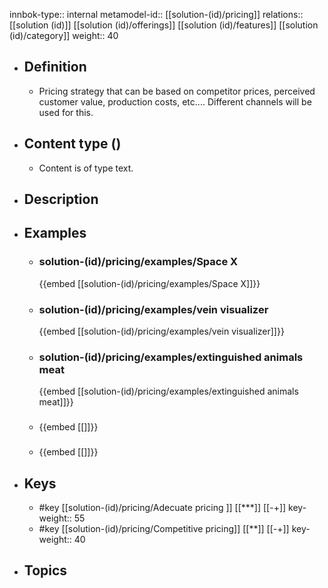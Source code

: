 innbok-type:: internal
metamodel-id:: [[solution-(id)/pricing]]
relations:: [[solution (id)]] [[solution (id)/offerings]] [[solution (id)/features]] [[solution (id)/category]]
weight:: 40

- ## Definition
  - Pricing strategy that can be based on competitor prices, perceived customer value, production costs, etc.... Different channels will be used for this.
- ## Content type ()
  - Content is of type text.
  
- ## Description
- ## Examples
  - ### solution-(id)/pricing/examples/Space X
    {{embed [[solution-(id)/pricing/examples/Space X]]}}
  - ### solution-(id)/pricing/examples/vein visualizer
    {{embed [[solution-(id)/pricing/examples/vein visualizer]]}}
  - ### solution-(id)/pricing/examples/extinguished animals meat
    {{embed [[solution-(id)/pricing/examples/extinguished animals meat]]}}
  - ### 
    {{embed [[]]}}
  - ### 
    {{embed [[]]}}
  
- ## Keys
  - #key [[solution-(id)/pricing/Adecuate pricing ]] [[***]] [[-+]]
    key-weight:: 55
  - #key [[solution-(id)/pricing/Competitive pricing]] [[**]] [[-+]]
    key-weight:: 40
- ## Topics
  

